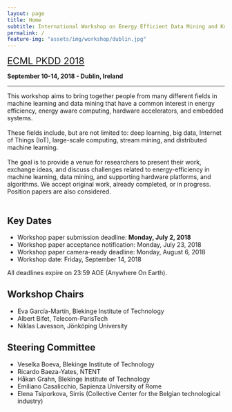 ```yaml
---
layout: page
title: Home
subtitle: International Workshop on Energy Efficient Data Mining and Knowledge Discovery
permalink: /
feature-img: "assets/img/workshop/dublin.jpg"
---
```


<span style="color: #10872F;font-size: 16pt; "><a href="http://www.ecmlpkdd2018.org/" target="_blank" rel="noopener">ECML PKDD 2018</a>

**September 10-14, 2018 - Dublin, Ireland**
<hr>

This workshop aims to bring together people from many different fields
in machine learning and data mining that have a common interest in
energy efficiency, energy aware computing, hardware accelerators,
and embedded systems.<br />
<br />
These fields include, but are not limited to: deep learning,
big data, Internet of Things (IoT), large-scale computing,
stream mining, and distributed machine learning.<br />
<br />
The goal is to provide a venue for researchers to present their work,
exchange ideas, and discuss challenges related to energy-efficiency 
in machine learning, data mining, and supporting hardware platforms, 
and algorithms.
We accept original work, already completed, or in progress.
Position papers are also considered.
<br /><br />

## Key Dates
 * Workshop paper submission deadline: <strong>Monday, July 2, 2018</strong>
 * Workshop paper acceptance notification: Monday, July 23, 2018
 * Workshop paper camera-ready deadline: Monday, August 6, 2018
 * Workshop date: Friday, September 14, 2018 

All deadlines expire on 23:59 AOE (Anywhere On Earth).


## Workshop Chairs

* Eva García-Martín, Blekinge Institute of Technology
* Albert Bifet, Telecom-ParisTech
* Niklas Lavesson, Jönköping University
 
## Steering Committee

* Veselka Boeva,  Blekinge Institute of Technology
* Ricardo Baeza-Yates, NTENT
* Håkan Grahn, Blekinge Institute of Technology
* Emiliano Casalicchio, Sapienza University of Rome
* Elena Tsiporkova, Sirris (Collective Center for the Belgian technological industry)
